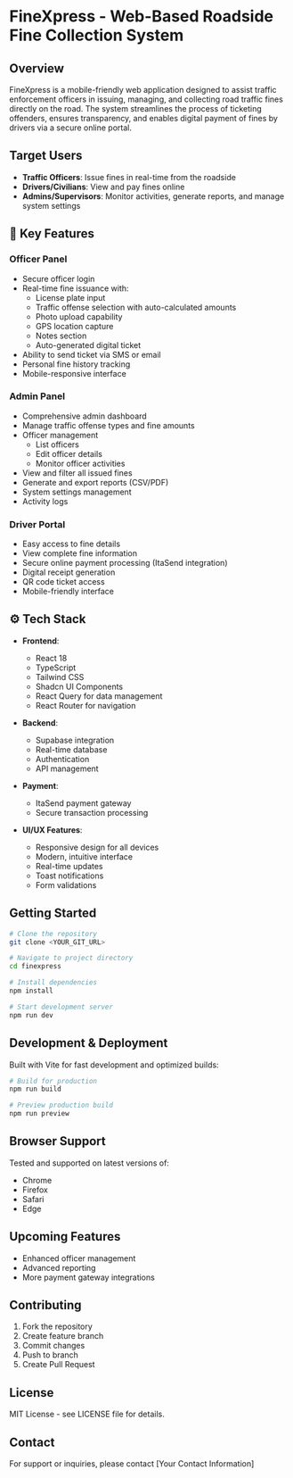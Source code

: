 
# FineXpress - Web-Based Roadside Fine Collection System

## Overview

FineXpress is a mobile-friendly web application designed to assist traffic enforcement officers in issuing, managing, and collecting road traffic fines directly on the road. The system streamlines the process of ticketing offenders, ensures transparency, and enables digital payment of fines by drivers via a secure online portal.

## Target Users

- **Traffic Officers**: Issue fines in real-time from the roadside
- **Drivers/Civilians**: View and pay fines online
- **Admins/Supervisors**: Monitor activities, generate reports, and manage system settings

## 🎯 Key Features

### Officer Panel
- Secure officer login
- Real-time fine issuance with:
  - License plate input
  - Traffic offense selection with auto-calculated amounts
  - Photo upload capability
  - GPS location capture
  - Notes section
  - Auto-generated digital ticket
- Ability to send ticket via SMS or email
- Personal fine history tracking
- Mobile-responsive interface

### Admin Panel
- Comprehensive admin dashboard
- Manage traffic offense types and fine amounts
- Officer management 
  - List officers
  - Edit officer details
  - Monitor officer activities
- View and filter all issued fines
- Generate and export reports (CSV/PDF)
- System settings management
- Activity logs

### Driver Portal
- Easy access to fine details
- View complete fine information
- Secure online payment processing (ItaSend integration)
- Digital receipt generation
- QR code ticket access
- Mobile-friendly interface

## ⚙️ Tech Stack

- **Frontend**: 
  - React 18
  - TypeScript
  - Tailwind CSS
  - Shadcn UI Components
  - React Query for data management
  - React Router for navigation

- **Backend**:
  - Supabase integration
  - Real-time database
  - Authentication
  - API management

- **Payment**:
  - ItaSend payment gateway
  - Secure transaction processing

- **UI/UX Features**:
  - Responsive design for all devices
  - Modern, intuitive interface
  - Real-time updates
  - Toast notifications
  - Form validations

## Getting Started

```sh
# Clone the repository
git clone <YOUR_GIT_URL>

# Navigate to project directory
cd finexpress

# Install dependencies
npm install

# Start development server
npm run dev
```

## Development & Deployment

Built with Vite for fast development and optimized builds:

```sh
# Build for production
npm run build

# Preview production build
npm run preview
```

## Browser Support

Tested and supported on latest versions of:
- Chrome
- Firefox
- Safari
- Edge

## Upcoming Features
- Enhanced officer management
- Advanced reporting
- More payment gateway integrations

## Contributing

1. Fork the repository
2. Create feature branch
3. Commit changes
4. Push to branch
5. Create Pull Request

## License

MIT License - see LICENSE file for details.

## Contact

For support or inquiries, please contact [Your Contact Information]
